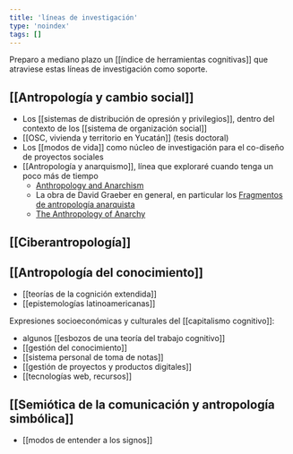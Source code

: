 ```yaml
---
title: 'líneas de investigación'
type: 'noindex'
tags: []
---
```


Preparo a mediano plazo un [[índice de herramientas cognitivas]] que atraviese estas líneas de investigación como soporte.

## [[Antropología y cambio social]]

- Los [[sistemas de distribución de opresión y privilegios]], dentro del contexto de los [[sistema de organización social]]
- [[OSC, vivienda y territorio en Yucatán]] (tesis doctoral)
- Los [[modos de vida]] como núcleo de investigación para el co-diseño de proyectos sociales
- [[Antropología y anarquismo]], línea que exploraré cuando tenga un poco más de tiempo
	- [Anthropology and Anarchism](https://theanarchistlibrary.org/library/brian-morris-anthropology-and-anarchism)
	- La obra de David Graeber en general, en particular los [Fragmentos de antropología anarquista](https://cabezasdetormenta.noblogs.org/files/2013/02/David-Graeber-Fragmentos-de-Antropologia-Anarquista.pdf)
	- [The Anthropology of Anarchy ](https://www.researchgate.net/publication/265871071_The_Anthropology_of_Anarchy)

## [[Ciberantropología]]

## [[Antropología del conocimiento]]

- [[teorías de la cognición extendida]]
- [[epistemologías latinoamericanas]]

Expresiones socioeconómicas y culturales del [[capitalismo cognitivo]]:

- algunos [[esbozos de una teoría del trabajo cognitivo]]
- [[gestión del conocimiento]]
- [[sistema personal de toma de notas]]
- [[gestión de proyectos y productos digitales]]
- [[tecnologías web, recursos]]

## [[Semiótica de la comunicación y antropología simbólica]]

- [[modos de entender a los signos]]
